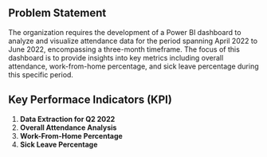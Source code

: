 ## Problem Statement

The organization requires the development of a Power BI dashboard to analyze and visualize attendance data for the period spanning April 2022 to June 2022, encompassing a three-month timeframe. The focus of this dashboard is to provide insights into key metrics including overall attendance, work-from-home percentage, and sick leave percentage during this specific period.

## Key Performace Indicators (KPI)

1. **Data Extraction for Q2 2022** 
2. **Overall Attendance Analysis** 
3. **Work-From-Home Percentage** 
4. **Sick Leave Percentage** 
